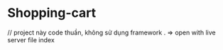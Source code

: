# Shopping-cart

// project này code thuần, không sử dụng framework . 
=> open with live server file index

